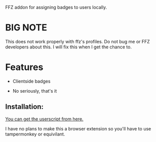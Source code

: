 FFZ addon for assigning badges to users locally.

# **BIG NOTE**

This does not work properly with ffz's profiles. Do not bug me or FFZ 
developers about this. I will fix this when I get the chance to.

# Features

- Clientside badges

- No seriously, that's it

## Installation:

[You can get the userscript from here.](https://theessenceofdarkness.github.io/LocalBadges/localbadges.user.js) 

I have no plans to make this a browser extension so you'll have to use tampermonkey or equivilant.
